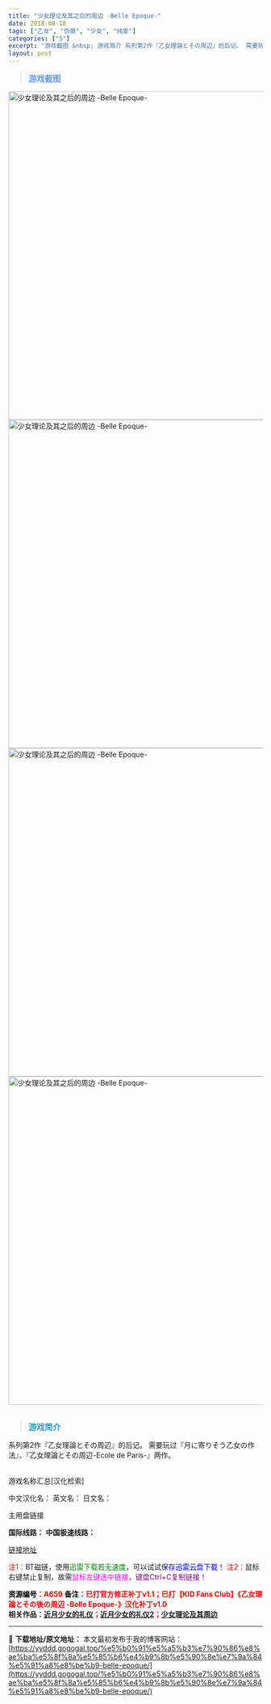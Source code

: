 ```yaml
---
title: "少女理论及其之后的周边 -Belle Epoque-"
date: 2018-08-18
tags: ["乙女", "伪娘", "少女", "纯爱"]
categories: ["S"]
excerpt: "游戏截图 &nbsp; 游戏简介 系列第2作『乙女理論とその周辺』的后记。 需要玩过『月に寄りそう乙女の作法』、『乙女理論とその周辺-Ecole de Paris-』两作。 &nbsp; 游戏名称汇总[汉化检索] 中文汉化名： 英文名： 日文名： 主用盘链接 国际线路： 中国极速线路： 链接地址 注&hellip;"
layout: post
---
```


<div>
<blockquote><b><span style="font-size: 12pt; color: #6699ff;">游戏截图</span></b></blockquote>
<div><img title="点击放大" src="https://yyddd.gogogal.top/wp-content/uploads/2025/04/20250430_6811fba0718cb.webp" alt="少女理论及其之后的周边 -Belle Epoque-" width="650" /></div>
<div><img title="点击放大" src="https://yyddd.gogogal.top/wp-content/uploads/2025/04/20250430_6811fba2c395c.webp" alt="少女理论及其之后的周边 -Belle Epoque-" width="650" /></div>
<div><img title="点击放大" src="https://yyddd.gogogal.top/wp-content/uploads/2025/04/20250430_6811fba541697.webp" alt="少女理论及其之后的周边 -Belle Epoque-" width="650" /></div>
<div><img title="点击放大" src="https://yyddd.gogogal.top/wp-content/uploads/2025/04/20250430_6811fba800995.webp" alt="少女理论及其之后的周边 -Belle Epoque-" width="650" /></div>
&nbsp;
<blockquote><b><span style="font-size: 12pt; color: #3399cc;">游戏简介</span></b></blockquote>
<div>系列第2作『乙女理論とその周辺』的后记。
需要玩过『月に寄りそう乙女の作法』、『乙女理論とその周辺-Ecole de Paris-』两作。</div>
&nbsp;

游戏名称汇总[汉化检索]

中文汉化名：
英文名：
日文名：
</div>
<div class="panel panel-primary">
<div class="panel-heading">主用盘链接</div>
<div class="panel-body">

<b>国际线路：</b>
<b>中国极速线路：</b>

<!--wechatfans start-->

<a href="https://pan.xunlei.com/s/VOSF2TcLzn3tnLO4m4xgr7bcA1?pwd=yjri#">链接地址</a>

<!--wechatfans end-->
<span style="color: #ff0000;">注1：</span>BT磁链，使用<span style="color: #008000;">迅雷下载若无速度</span>，可以试试<span style="color: #0000ff;">保存迅雷云盘下载！</span>
<span style="color: #ff0000;">注2：</span>鼠标右键禁止复制，故需<span style="color: #ff00ff;">鼠标左键选中链接</span>，<span style="color: #800080;">键盘Ctrl+C复制链接！</span>

</div>
<div class="panel-footer"><span style="color: #ff0000;"><b><span style="color: #000000;">资源编号</span>：A659</b></span>
<span style="color: #ff0000;"><b><span style="color: #000000;">备注</span>：已打官方修正补丁v1.1；已打【KID Fans Club】《乙女理論とその後の周辺 -Belle Epoque-》汉化补丁v1.0</b></span></div>
<div><b>相关作品：<span style="color: #ff0000;"><a href="https://yyddd.gogogal.top/%e8%bf%91%e6%9c%88%e5%b0%91%e5%a5%b3%e7%9a%84%e7%a4%bc%e4%bb%aa/" target="_blank" rel="noopener">近月少女的礼仪</a>；<a href="https://yyddd.gogogal.top/%e8%bf%91%e6%9c%88%e5%b0%91%e5%a5%b3%e7%9a%84%e7%a4%bc%e4%bb%aa2/" target="_blank" rel="noopener">近月少女的礼仪2</a>；<a href="https://yyddd.gogogal.top/%e5%b0%91%e5%a5%b3%e7%90%86%e8%ae%ba%e5%8f%8a%e5%85%b6%e5%91%a8%e8%be%b9-ecole-de-paris/" target="_blank" rel="noopener">少女理论及其周边</a></span></b></div>
</div>

---
📖 **下载地址/原文地址：** 本文最初发布于我的博客网站：[https://yyddd.gogogal.top/%e5%b0%91%e5%a5%b3%e7%90%86%e8%ae%ba%e5%8f%8a%e5%85%b6%e4%b9%8b%e5%90%8e%e7%9a%84%e5%91%a8%e8%be%b9-belle-epoque/](https://yyddd.gogogal.top/%e5%b0%91%e5%a5%b3%e7%90%86%e8%ae%ba%e5%8f%8a%e5%85%b6%e4%b9%8b%e5%90%8e%e7%9a%84%e5%91%a8%e8%be%b9-belle-epoque/)
